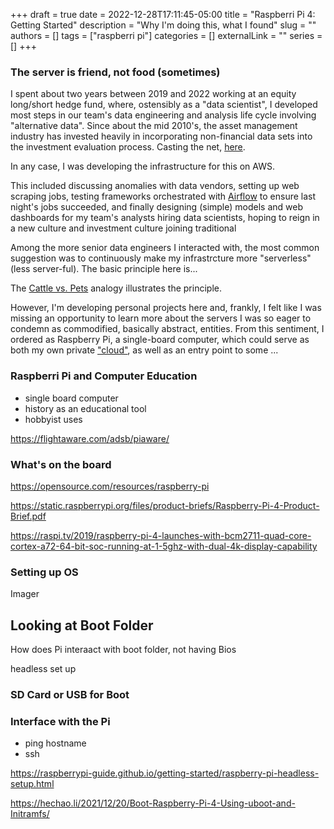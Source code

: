 +++ 
draft = true
date = 2022-12-28T17:11:45-05:00
title = "Raspberri Pi 4: Getting Started"
description = "Why I'm doing this, what I found"
slug = ""
authors = []
tags = ["raspberri pi"]
categories = []
externalLink = ""
series = []
+++


### The server is friend, not food (sometimes)

I spent about two years between 2019 and 2022 working at an equity long/short hedge fund, where, ostensibly as a "data scientist", I developed most steps in our team's data engineering and analysis life cycle involving "alternative data". Since about the mid 2010's, the asset management industry has invested heavily in incorporating non-financial data sets into the investment evaluation process. Casting the net, [here](https://citywire.com/selector/news/the-top-three-alternative-data-sets-used-by-hedge-funds/a1353855). 

In any case, I was developing the infrastructure for this on AWS. 

This included discussing anomalies with data vendors, setting up web scraping jobs, testing frameworks orchestrated with [Airflow](...) to ensure last night's jobs succeeded, and finally designing (simple) models and web dashboards for my team's analysts hiring data scientists, hoping to reign in a new culture and investment culture joining traditional 

Among the more senior data engineers I interacted with, the most common suggestion was to continuously make my infrastrcture more "serverless" (less server-ful). The basic principle here is... 

The [Cattle vs. Pets](https://cloudscaling.com/blog/cloud-computing/the-history-of-pets-vs-cattle/) analogy illustrates the principle. 

However, I'm developing personal projects here and, frankly, I felt like I was missing an opportunity to learn more about the servers I was so eager to condemn as commodified, basically abstract, entities. From this sentiment, I ordered as Raspberry Pi, a single-board computer, which could serve as both my own private ["cloud"](...), as well as an entry point to some ...


### Raspberri Pi and Computer Education 

- single board computer
- history as an educational tool
- hobbyist uses 

https://flightaware.com/adsb/piaware/


### What's on the board 

https://opensource.com/resources/raspberry-pi

https://static.raspberrypi.org/files/product-briefs/Raspberry-Pi-4-Product-Brief.pdf

https://raspi.tv/2019/raspberry-pi-4-launches-with-bcm2711-quad-core-cortex-a72-64-bit-soc-running-at-1-5ghz-with-dual-4k-display-capability


### Setting up OS 

Imager 


Looking at Boot Folder
- 

How does Pi interaact with boot folder, not having Bios 

headless set up 


### SD Card or USB for Boot


### Interface with the Pi  

- ping hostname 
- ssh 

https://raspberrypi-guide.github.io/getting-started/raspberry-pi-headless-setup.html

https://hechao.li/2021/12/20/Boot-Raspberry-Pi-4-Using-uboot-and-Initramfs/







